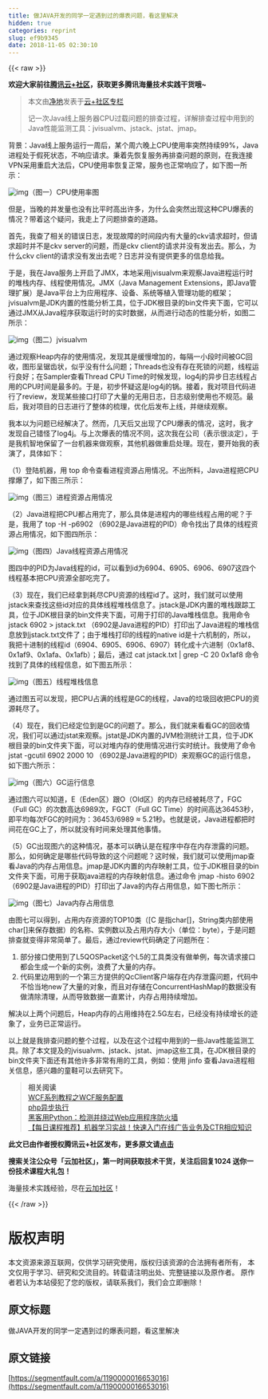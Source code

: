 ```yaml
---
title: 做JAVA开发的同学一定遇到过的爆表问题，看这里解决
hidden: true
categories: reprint
slug: ef9b9345
date: 2018-11-05 02:30:10
---
```


{{< raw >}}
<p><strong>&#x6B22;&#x8FCE;&#x5927;&#x5BB6;&#x524D;&#x5F80;<a href="https://cloud.tencent.com/developer/?fromSource=waitui" rel="nofollow noreferrer" target="_blank">&#x817E;&#x8BAF;&#x4E91;+&#x793E;&#x533A;</a>&#xFF0C;&#x83B7;&#x53D6;&#x66F4;&#x591A;&#x817E;&#x8BAF;&#x6D77;&#x91CF;&#x6280;&#x672F;&#x5B9E;&#x8DF5;&#x5E72;&#x8D27;&#x54E6;~</strong></p><blockquote>&#x672C;&#x6587;&#x7531;<a href="https://cloud.tencent.com/developer/user/1126000?fromSource=waitui" rel="nofollow noreferrer" target="_blank">&#x51C0;&#x5730;</a>&#x53D1;&#x8868;&#x4E8E;<a href="https://cloud.tencent.com/developer/column/3994?fromSource=waitui" rel="nofollow noreferrer" target="_blank">&#x4E91;+&#x793E;&#x533A;&#x4E13;&#x680F;</a><p>&#x8BB0;&#x4E00;&#x6B21;Java&#x7EBF;&#x4E0A;&#x670D;&#x52A1;&#x5668;CPU&#x8FC7;&#x8F7D;&#x95EE;&#x9898;&#x7684;&#x6392;&#x67E5;&#x8FC7;&#x7A0B;&#xFF0C;&#x8BE6;&#x89E3;&#x6392;&#x67E5;&#x8FC7;&#x7A0B;&#x4E2D;&#x7528;&#x5230;&#x7684;Java&#x6027;&#x80FD;&#x76D1;&#x6D4B;&#x5DE5;&#x5177;&#xFF1A;jvisualvm&#x3001;jstack&#x3001;jstat&#x3001;jmap&#x3002;</p></blockquote><p>&#x80CC;&#x666F;&#xFF1A;Java&#x7EBF;&#x4E0A;&#x670D;&#x52A1;&#x8FD0;&#x884C;&#x4E00;&#x5468;&#x540E;&#xFF0C;&#x67D0;&#x4E2A;&#x5468;&#x516D;&#x665A;&#x4E0A;CPU&#x4F7F;&#x7528;&#x7387;&#x7A81;&#x7136;&#x6301;&#x7EED;99%&#xFF0C;Java&#x8FDB;&#x7A0B;&#x5904;&#x4E8E;&#x5047;&#x6B7B;&#x72B6;&#x6001;&#xFF0C;&#x4E0D;&#x54CD;&#x5E94;&#x8BF7;&#x6C42;&#x3002;&#x79C9;&#x7740;&#x5148;&#x6062;&#x590D;&#x670D;&#x52A1;&#x518D;&#x6392;&#x67E5;&#x95EE;&#x9898;&#x7684;&#x539F;&#x5219;&#xFF0C;&#x5728;&#x6211;&#x8FDE;&#x63A5;VPN&#x91C7;&#x7528;&#x91CD;&#x542F;&#x5927;&#x6CD5;&#x540E;&#xFF0C;CPU&#x4F7F;&#x7528;&#x7387;&#x6062;&#x590D;&#x6B63;&#x5E38;&#xFF0C;&#x670D;&#x52A1;&#x4E5F;&#x6B63;&#x5E38;&#x54CD;&#x5E94;&#x4E86;&#xFF0C;&#x5982;&#x4E0B;&#x56FE;&#x4E00;&#x6240;&#x793A;&#xFF1A;</p><p><span class="img-wrap"><img data-src="/img/remote/1460000016653019?w=1600&amp;h=520" src="https://static.alili.tech/img/remote/1460000016653019?w=1600&amp;h=520" alt="img" title="img" style="cursor:pointer;display:inline"></span>&#xFF08;&#x56FE;&#x4E00;&#xFF09;CPU&#x4F7F;&#x7528;&#x7387;&#x56FE;</p><p>&#x4F46;&#x662F;&#xFF0C;&#x5F53;&#x665A;&#x7684;&#x5E76;&#x53D1;&#x91CF;&#x4E5F;&#x6CA1;&#x6709;&#x6BD4;&#x5E73;&#x65F6;&#x9AD8;&#x51FA;&#x8BB8;&#x591A;&#xFF0C;&#x4E3A;&#x4EC0;&#x4E48;&#x4F1A;&#x7A81;&#x7136;&#x51FA;&#x73B0;&#x8FD9;&#x79CD;CPU&#x7206;&#x8868;&#x7684;&#x60C5;&#x51B5;&#xFF1F;&#x5E26;&#x7740;&#x8FD9;&#x4E2A;&#x7591;&#x95EE;&#xFF0C;&#x6211;&#x8D70;&#x4E0A;&#x4E86;&#x95EE;&#x9898;&#x6392;&#x67E5;&#x7684;&#x9053;&#x8DEF;&#x3002;</p><p>&#x9996;&#x5148;&#xFF0C;&#x6211;&#x67E5;&#x4E86;&#x76F8;&#x5173;&#x7684;&#x9519;&#x8BEF;&#x65E5;&#x5FD7;&#xFF0C;&#x53D1;&#x73B0;&#x6545;&#x969C;&#x7684;&#x65F6;&#x95F4;&#x6BB5;&#x5185;&#x6709;&#x5927;&#x91CF;&#x7684;ckv&#x8BF7;&#x6C42;&#x8D85;&#x65F6;&#xFF0C;&#x4F46;&#x8BF7;&#x6C42;&#x8D85;&#x65F6;&#x5E76;&#x4E0D;&#x662F;ckv server&#x7684;&#x95EE;&#x9898;&#xFF0C;&#x800C;&#x662F;ckv client&#x7684;&#x8BF7;&#x6C42;&#x5E76;&#x6CA1;&#x6709;&#x53D1;&#x51FA;&#x53BB;&#x3002;&#x90A3;&#x4E48;&#xFF0C;&#x4E3A;&#x4EC0;&#x4E48;ckv client&#x7684;&#x8BF7;&#x6C42;&#x6CA1;&#x6709;&#x53D1;&#x51FA;&#x53BB;&#x5462;&#xFF1F;&#x65E5;&#x5FD7;&#x5E76;&#x6CA1;&#x6709;&#x63D0;&#x4F9B;&#x66F4;&#x591A;&#x7684;&#x4FE1;&#x606F;&#x7ED9;&#x6211;&#x3002;</p><p>&#x4E8E;&#x662F;&#xFF0C;&#x6211;&#x5728;Java&#x670D;&#x52A1;&#x4E0A;&#x5F00;&#x542F;&#x4E86;JMX&#xFF0C;&#x672C;&#x5730;&#x91C7;&#x7528;jvisualvm&#x6765;&#x89C2;&#x5BDF;Java&#x8FDB;&#x7A0B;&#x8FD0;&#x884C;&#x65F6;&#x7684;&#x5806;&#x6808;&#x5185;&#x5B58;&#x3001;&#x7EBF;&#x7A0B;&#x4F7F;&#x7528;&#x60C5;&#x51B5;&#x3002;JMX&#xFF08;Java Management Extensions&#xFF0C;&#x5373;Java&#x7BA1;&#x7406;&#x6269;&#x5C55;&#xFF09;&#x662F;Java&#x5E73;&#x53F0;&#x4E0A;&#x4E3A;&#x5E94;&#x7528;&#x7A0B;&#x5E8F;&#x3001;&#x8BBE;&#x5907;&#x3001;&#x7CFB;&#x7EDF;&#x7B49;&#x690D;&#x5165;&#x7BA1;&#x7406;&#x529F;&#x80FD;&#x7684;&#x6846;&#x67B6;&#xFF1B;jvisualvm&#x662F;JDK&#x5185;&#x7F6E;&#x7684;&#x6027;&#x80FD;&#x5206;&#x6790;&#x5DE5;&#x5177;&#xFF0C;&#x4F4D;&#x4E8E;JDK&#x6839;&#x76EE;&#x5F55;&#x7684;bin&#x6587;&#x4EF6;&#x5939;&#x4E0B;&#x9762;&#xFF0C;&#x5B83;&#x53EF;&#x4EE5;&#x901A;&#x8FC7;JMX&#x4ECE;Java&#x7A0B;&#x5E8F;&#x83B7;&#x53D6;&#x8FD0;&#x884C;&#x65F6;&#x7684;&#x5B9E;&#x65F6;&#x6570;&#x636E;&#xFF0C;&#x4ECE;&#x800C;&#x8FDB;&#x884C;&#x52A8;&#x6001;&#x7684;&#x6027;&#x80FD;&#x5206;&#x6790;&#xFF0C;&#x5982;&#x56FE;&#x4E8C;&#x6240;&#x793A;&#xFF1A;</p><p><span class="img-wrap"><img data-src="/img/remote/1460000016653020?w=3174&amp;h=2160" src="https://static.alili.tech/img/remote/1460000016653020?w=3174&amp;h=2160" alt="img" title="img" style="cursor:pointer;display:inline"></span>&#xFF08;&#x56FE;&#x4E8C;&#xFF09;jvisualvm</p><p>&#x901A;&#x8FC7;&#x89C2;&#x5BDF;Heap&#x5185;&#x5B58;&#x7684;&#x4F7F;&#x7528;&#x60C5;&#x51B5;&#xFF0C;&#x53D1;&#x73B0;&#x5176;&#x662F;&#x7F13;&#x6162;&#x589E;&#x52A0;&#x7684;&#xFF0C;&#x6BCF;&#x9694;&#x4E00;&#x5C0F;&#x6BB5;&#x65F6;&#x95F4;&#x88AB;GC&#x56DE;&#x6536;&#xFF0C;&#x56FE;&#x5F62;&#x5448;&#x952F;&#x9F7F;&#x72B6;&#xFF0C;&#x4F3C;&#x4E4E;&#x6CA1;&#x6709;&#x4EC0;&#x4E48;&#x95EE;&#x9898;&#xFF1B;Threads&#x4E5F;&#x6CA1;&#x6709;&#x5B58;&#x5728;&#x6B7B;&#x9501;&#x7684;&#x95EE;&#x9898;&#xFF0C;&#x7EBF;&#x7A0B;&#x8FD0;&#x884C;&#x826F;&#x597D;&#xFF1B;&#x5728;Sampler&#x67E5;&#x770B;Thread CPU Time&#x7684;&#x65F6;&#x5019;&#x53D1;&#x73B0;&#xFF0C;log4j&#x7684;&#x5F02;&#x6B65;&#x65E5;&#x5FD7;&#x7EBF;&#x7A0B;&#x5360;&#x7528;&#x7684;CPU&#x65F6;&#x95F4;&#x662F;&#x6700;&#x591A;&#x7684;&#x3002;&#x4E8E;&#x662F;&#xFF0C;&#x521D;&#x6B65;&#x6000;&#x7591;&#x8FD9;&#x662F;log4j&#x7684;&#x9505;&#x3002;&#x63A5;&#x7740;&#xFF0C;&#x6211;&#x5BF9;&#x9879;&#x76EE;&#x4EE3;&#x7801;&#x8FDB;&#x884C;&#x4E86;review&#xFF0C;&#x53D1;&#x73B0;&#x67D0;&#x4E9B;&#x63A5;&#x53E3;&#x6253;&#x5370;&#x4E86;&#x5927;&#x91CF;&#x7684;&#x65E0;&#x7528;&#x65E5;&#x5FD7;&#xFF0C;&#x65E5;&#x5FD7;&#x7EA7;&#x522B;&#x4F7F;&#x7528;&#x4E5F;&#x4E0D;&#x89C4;&#x8303;&#x3002;&#x6700;&#x540E;&#xFF0C;&#x6211;&#x5BF9;&#x9879;&#x76EE;&#x7684;&#x65E5;&#x5FD7;&#x8FDB;&#x884C;&#x4E86;&#x6574;&#x4F53;&#x7684;&#x68B3;&#x7406;&#xFF0C;&#x4F18;&#x5316;&#x540E;&#x53D1;&#x5E03;&#x4E0A;&#x7EBF;&#xFF0C;&#x5E76;&#x7EE7;&#x7EED;&#x89C2;&#x5BDF;&#x3002;</p><p>&#x6211;&#x672C;&#x4EE5;&#x4E3A;&#x95EE;&#x9898;&#x5DF2;&#x7ECF;&#x89E3;&#x51B3;&#x4E86;&#x3002;&#x7136;&#x800C;&#xFF0C;&#x51E0;&#x5929;&#x540E;&#x53C8;&#x51FA;&#x73B0;&#x4E86;CPU&#x7206;&#x8868;&#x7684;&#x60C5;&#x51B5;&#xFF0C;&#x8FD9;&#x65F6;&#xFF0C;&#x6211;&#x624D;&#x53D1;&#x73B0;&#x81EA;&#x5DF1;&#x9519;&#x602A;&#x4E86;log4j&#x3002;&#x4E0E;&#x4E0A;&#x6B21;&#x7206;&#x8868;&#x7684;&#x60C5;&#x51B5;&#x4E0D;&#x540C;&#xFF0C;&#x8FD9;&#x6B21;&#x6211;&#x5728;&#x516C;&#x53F8;&#xFF08;&#x8868;&#x793A;&#x5F88;&#x6DE1;&#x5B9A;&#xFF09;&#xFF0C;&#x4E8E;&#x662F;&#x6211;&#x673A;&#x667A;&#x5730;&#x4FDD;&#x7559;&#x4E86;&#x4E00;&#x53F0;&#x673A;&#x5668;&#x6765;&#x505A;&#x89C2;&#x5BDF;&#xFF0C;&#x5176;&#x4ED6;&#x673A;&#x5668;&#x505A;&#x91CD;&#x542F;&#x5904;&#x7406;&#x3002;&#x73B0;&#x5728;&#xFF0C;&#x8981;&#x5F00;&#x59CB;&#x6211;&#x7684;&#x8868;&#x6F14;&#x4E86;&#xFF0C;&#x5177;&#x4F53;&#x5982;&#x4E0B;&#xFF1A;</p><p>&#xFF08;1&#xFF09;&#x767B;&#x9646;&#x673A;&#x5668;&#xFF0C;&#x7528; top &#x547D;&#x4EE4;&#x67E5;&#x770B;&#x8FDB;&#x7A0B;&#x8D44;&#x6E90;&#x5360;&#x7528;&#x60C5;&#x51B5;&#x3002;&#x4E0D;&#x51FA;&#x6240;&#x6599;&#xFF0C;Java&#x8FDB;&#x7A0B;&#x628A;CPU&#x6491;&#x7206;&#x4E86;&#xFF0C;&#x5982;&#x4E0B;&#x56FE;&#x4E09;&#x6240;&#x793A;&#xFF1A;</p><p><span class="img-wrap"><img data-src="/img/remote/1460000016653021" src="https://static.alili.tech/img/remote/1460000016653021" alt="img" title="img" style="cursor:pointer;display:inline"></span>&#xFF08;&#x56FE;&#x4E09;&#xFF09;&#x8FDB;&#x7A0B;&#x8D44;&#x6E90;&#x5360;&#x7528;&#x60C5;&#x51B5;</p><p>&#xFF08;2&#xFF09;Java&#x8FDB;&#x7A0B;&#x628A;CPU&#x90FD;&#x5360;&#x7528;&#x5B8C;&#x4E86;&#xFF0C;&#x90A3;&#x4E48;&#x5177;&#x4F53;&#x662F;&#x8FDB;&#x7A0B;&#x5185;&#x7684;&#x54EA;&#x4E9B;&#x7EBF;&#x7A0B;&#x5360;&#x7528;&#x7684;&#x5462;&#xFF1F;&#x4E8E;&#x662F;&#xFF0C;&#x6211;&#x7528;&#x4E86; top -H -p6902 &#xFF08;6902&#x662F;Java&#x8FDB;&#x7A0B;&#x7684;PID&#xFF09;&#x547D;&#x4EE4;&#x627E;&#x51FA;&#x4E86;&#x5177;&#x4F53;&#x7684;&#x7EBF;&#x7A0B;&#x8D44;&#x6E90;&#x5360;&#x7528;&#x60C5;&#x51B5;&#xFF0C;&#x5982;&#x4E0B;&#x56FE;&#x56DB;&#x6240;&#x793A;&#xFF1A;</p><p><span class="img-wrap"><img data-src="/img/remote/1460000016653022" src="https://static.alili.tech/img/remote/1460000016653022" alt="img" title="img" style="cursor:pointer;display:inline"></span>&#xFF08;&#x56FE;&#x56DB;&#xFF09;Java&#x7EBF;&#x7A0B;&#x8D44;&#x6E90;&#x5360;&#x7528;&#x60C5;&#x51B5;</p><p>&#x56FE;&#x56DB;&#x4E2D;&#x7684;PID&#x4E3A;Java&#x7EBF;&#x7A0B;&#x7684;id&#xFF0C;&#x53EF;&#x4EE5;&#x770B;&#x5230;id&#x4E3A;6904&#x3001;6905&#x3001;6906&#x3001;6907&#x8FD9;&#x56DB;&#x4E2A;&#x7EBF;&#x7A0B;&#x57FA;&#x672C;&#x628A;CPU&#x8D44;&#x6E90;&#x5168;&#x90E8;&#x5403;&#x5B8C;&#x4E86;&#x3002;</p><p>&#xFF08;3&#xFF09;&#x73B0;&#x5728;&#xFF0C;&#x6211;&#x4EEC;&#x5DF2;&#x7ECF;&#x62FF;&#x5230;&#x8017;&#x5C3D;CPU&#x8D44;&#x6E90;&#x7684;&#x7EBF;&#x7A0B;id&#x4E86;&#x3002;&#x8FD9;&#x65F6;&#xFF0C;&#x6211;&#x4EEC;&#x5C31;&#x53EF;&#x4EE5;&#x4F7F;&#x7528;jstack&#x6765;&#x67E5;&#x627E;&#x8FD9;&#x4E9B;id&#x5BF9;&#x5E94;&#x7684;&#x5177;&#x4F53;&#x7EBF;&#x7A0B;&#x5806;&#x6808;&#x4FE1;&#x606F;&#x4E86;&#x3002;jstack&#x662F;JDK&#x5185;&#x7F6E;&#x7684;&#x5806;&#x6808;&#x8DDF;&#x8E2A;&#x5DE5;&#x5177;&#xFF0C;&#x4F4D;&#x4E8E;JDK&#x6839;&#x76EE;&#x5F55;&#x7684;bin&#x6587;&#x4EF6;&#x5939;&#x4E0B;&#x9762;&#xFF0C;&#x53EF;&#x7528;&#x4E8E;&#x6253;&#x5370;&#x7684;Java&#x5806;&#x6808;&#x4FE1;&#x606F;&#x3002;&#x6211;&#x7528;&#x547D;&#x4EE4; jstack 6902 &gt; jstack.txt &#xFF08;6902&#x662F;Java&#x8FDB;&#x7A0B;&#x7684;PID&#xFF09;&#x6253;&#x5370;&#x51FA;&#x4E86;Java&#x8FDB;&#x7A0B;&#x7684;&#x5806;&#x6808;&#x4FE1;&#x606F;&#x653E;&#x5230;jstack.txt&#x6587;&#x4EF6;&#x4E86;&#xFF1B;&#x7531;&#x4E8E;&#x5806;&#x6808;&#x6253;&#x5370;&#x7684;&#x7EBF;&#x7A0B;&#x7684;native id&#x662F;&#x5341;&#x516D;&#x673A;&#x5236;&#x7684;&#xFF0C;&#x6240;&#x4EE5;&#xFF0C;&#x6211;&#x628A;&#x5341;&#x8FDB;&#x5236;&#x7684;&#x7EBF;&#x7A0B;id&#xFF08;6904&#x3001;6905&#x3001;6906&#x3001;6907&#xFF09;&#x8F6C;&#x5316;&#x6210;&#x5341;&#x516D;&#x8FDB;&#x5236;&#xFF08;0x1af8&#x3001;0x1af9&#x3001;0x1afa&#x3001;0x1afb&#xFF09;&#xFF1B;&#x6700;&#x540E;&#xFF0C;&#x901A;&#x8FC7; cat jstack.txt | grep -C 20 0x1af8 &#x547D;&#x4EE4;&#x627E;&#x5230;&#x4E86;&#x5177;&#x4F53;&#x7684;&#x7EBF;&#x7A0B;&#x4FE1;&#x606F;&#xFF0C;&#x5982;&#x4E0B;&#x56FE;&#x4E94;&#x6240;&#x793A;&#xFF1A;</p><p><span class="img-wrap"><img data-src="/img/remote/1460000016653023?w=1334&amp;h=422" src="https://static.alili.tech/img/remote/1460000016653023?w=1334&amp;h=422" alt="img" title="img" style="cursor:pointer;display:inline"></span>&#xFF08;&#x56FE;&#x4E94;&#xFF09;&#x7EBF;&#x7A0B;&#x5806;&#x6808;&#x4FE1;&#x606F;</p><p>&#x901A;&#x8FC7;&#x56FE;&#x4E94;&#x53EF;&#x4EE5;&#x53D1;&#x73B0;&#xFF0C;&#x628A;CPU&#x5360;&#x6EE1;&#x7684;&#x7EBF;&#x7A0B;&#x662F;GC&#x7684;&#x7EBF;&#x7A0B;&#xFF0C;Java&#x7684;&#x5783;&#x573E;&#x56DE;&#x6536;&#x628A;CPU&#x7684;&#x8D44;&#x6E90;&#x8017;&#x5C3D;&#x4E86;&#x3002;</p><p>&#xFF08;4&#xFF09;&#x73B0;&#x5728;&#xFF0C;&#x6211;&#x4EEC;&#x5DF2;&#x7ECF;&#x5B9A;&#x4F4D;&#x5230;&#x662F;GC&#x7684;&#x95EE;&#x9898;&#x4E86;&#x3002;&#x90A3;&#x4E48;&#xFF0C;&#x6211;&#x4EEC;&#x5C31;&#x6765;&#x770B;&#x770B;GC&#x7684;&#x56DE;&#x6536;&#x60C5;&#x51B5;&#xFF0C;&#x6211;&#x4EEC;&#x53EF;&#x4EE5;&#x901A;&#x8FC7;jstat&#x6765;&#x89C2;&#x5BDF;&#x3002;jstat&#x662F;JDK&#x5185;&#x7F6E;&#x7684;JVM&#x68C0;&#x6D4B;&#x7EDF;&#x8BA1;&#x5DE5;&#x5177;&#xFF0C;&#x4F4D;&#x4E8E;JDK&#x6839;&#x76EE;&#x5F55;&#x7684;bin&#x6587;&#x4EF6;&#x5939;&#x4E0B;&#x9762;&#xFF0C;&#x53EF;&#x4EE5;&#x5BF9;&#x5806;&#x5185;&#x5B58;&#x7684;&#x4F7F;&#x7528;&#x60C5;&#x51B5;&#x8FDB;&#x884C;&#x5B9E;&#x65F6;&#x7EDF;&#x8BA1;&#x3002;&#x6211;&#x4F7F;&#x7528;&#x4E86;&#x547D;&#x4EE4; jstat -gcutil 6902 2000 10 &#xFF08;6902&#x662F;Java&#x8FDB;&#x7A0B;&#x7684;PID&#xFF09;&#x6765;&#x89C2;&#x5BDF;GC&#x7684;&#x8FD0;&#x884C;&#x4FE1;&#x606F;&#xFF0C;&#x5982;&#x4E0B;&#x56FE;&#x516D;&#x6240;&#x793A;&#xFF1A;</p><p><span class="img-wrap"><img data-src="/img/remote/1460000016653024" src="https://static.alili.tech/img/remote/1460000016653024" alt="img" title="img" style="cursor:pointer"></span>&#xFF08;&#x56FE;&#x516D;&#xFF09;GC&#x8FD0;&#x884C;&#x4FE1;&#x606F;</p><p>&#x901A;&#x8FC7;&#x56FE;&#x516D;&#x53EF;&#x4EE5;&#x77E5;&#x9053;&#xFF0C;E&#xFF08;Eden&#x533A;&#xFF09;&#x8DDF;O&#xFF08;Old&#x533A;&#xFF09;&#x7684;&#x5185;&#x5B58;&#x5DF2;&#x7ECF;&#x88AB;&#x8017;&#x5C3D;&#x4E86;&#xFF0C;FGC&#xFF08;Full GC&#xFF09;&#x7684;&#x6B21;&#x6570;&#x9AD8;&#x8FBE;6989&#x6B21;&#xFF0C;FGCT&#xFF08;Full GC Time&#xFF09;&#x7684;&#x65F6;&#x95F4;&#x9AD8;&#x8FBE;36453&#x79D2;&#xFF0C;&#x5373;&#x5E73;&#x5747;&#x6BCF;&#x6B21;FGC&#x7684;&#x65F6;&#x95F4;&#x4E3A;&#xFF1A;36453/6989 &#x2248; 5.21&#x79D2;&#x3002;&#x4E5F;&#x5C31;&#x662F;&#x8BF4;&#xFF0C;Java&#x8FDB;&#x7A0B;&#x90FD;&#x628A;&#x65F6;&#x95F4;&#x82B1;&#x5728;GC&#x4E0A;&#x4E86;&#xFF0C;&#x6240;&#x4EE5;&#x5C31;&#x6CA1;&#x6709;&#x65F6;&#x95F4;&#x6765;&#x5904;&#x7406;&#x5176;&#x4ED6;&#x4E8B;&#x60C5;&#x3002;</p><p>&#xFF08;5&#xFF09;GC&#x51FA;&#x73B0;&#x56FE;&#x516D;&#x7684;&#x8FD9;&#x79CD;&#x60C5;&#x51B5;&#xFF0C;&#x57FA;&#x672C;&#x53EF;&#x4EE5;&#x786E;&#x8BA4;&#x662F;&#x5728;&#x7A0B;&#x5E8F;&#x4E2D;&#x5B58;&#x5728;&#x5185;&#x5B58;&#x6CC4;&#x9732;&#x7684;&#x95EE;&#x9898;&#x3002;&#x90A3;&#x4E48;&#xFF0C;&#x5982;&#x4F55;&#x786E;&#x5B9A;&#x662F;&#x54EA;&#x4E9B;&#x4EE3;&#x7801;&#x5BFC;&#x81F4;&#x7684;&#x8FD9;&#x4E2A;&#x95EE;&#x9898;&#x5462;&#xFF1F;&#x8FD9;&#x65F6;&#x5019;&#xFF0C;&#x6211;&#x4EEC;&#x5C31;&#x53EF;&#x4EE5;&#x4F7F;&#x7528;jmap&#x67E5;&#x770B;Java&#x7684;&#x5185;&#x5B58;&#x5360;&#x7528;&#x4FE1;&#x606F;&#x3002;jmap&#x662F;JDK&#x5185;&#x7F6E;&#x7684;&#x5185;&#x5B58;&#x6620;&#x5C04;&#x5DE5;&#x5177;&#xFF0C;&#x4F4D;&#x4E8E;JDK&#x6839;&#x76EE;&#x5F55;&#x7684;bin&#x6587;&#x4EF6;&#x5939;&#x4E0B;&#x9762;&#xFF0C;&#x53EF;&#x7528;&#x4E8E;&#x83B7;&#x53D6;java&#x8FDB;&#x7A0B;&#x7684;&#x5185;&#x5B58;&#x6620;&#x5C04;&#x4FE1;&#x606F;&#x3002;&#x901A;&#x8FC7;&#x547D;&#x4EE4; jmap -histo 6902 &#xFF08;6902&#x662F;Java&#x8FDB;&#x7A0B;&#x7684;PID&#xFF09;&#x6253;&#x5370;&#x51FA;&#x4E86;Java&#x7684;&#x5185;&#x5B58;&#x5360;&#x7528;&#x4FE1;&#x606F;&#xFF0C;&#x5982;&#x4E0B;&#x56FE;&#x4E03;&#x6240;&#x793A;&#xFF1A;</p><p><span class="img-wrap"><img data-src="/img/remote/1460000016653025?w=1902&amp;h=572" src="https://static.alili.tech/img/remote/1460000016653025?w=1902&amp;h=572" alt="img" title="img" style="cursor:pointer;display:inline"></span>&#xFF08;&#x56FE;&#x4E03;&#xFF09;Java&#x5185;&#x5B58;&#x5360;&#x7528;&#x4FE1;&#x606F;</p><p>&#x7531;&#x56FE;&#x4E03;&#x53EF;&#x4EE5;&#x5F97;&#x5230;&#xFF0C;&#x5360;&#x7528;&#x5185;&#x5B58;&#x8D44;&#x6E90;&#x7684;TOP10&#x7C7B;&#xFF08;[C &#x662F;&#x6307;char[]&#xFF0C;String&#x7C7B;&#x5185;&#x90E8;&#x4F7F;&#x7528;char[]&#x6765;&#x4FDD;&#x5B58;&#x6570;&#x636E;&#xFF09;&#x7684;&#x540D;&#x79F0;&#x3001;&#x5B9E;&#x4F8B;&#x6570;&#x4EE5;&#x53CA;&#x5360;&#x7528;&#x5185;&#x5B58;&#x5927;&#x5C0F;&#xFF08;&#x5355;&#x4F4D;&#xFF1A;byte&#xFF09;&#xFF0C;&#x4E8E;&#x662F;&#x95EE;&#x9898;&#x6392;&#x67E5;&#x5C31;&#x53D8;&#x5F97;&#x975E;&#x5E38;&#x7B80;&#x5355;&#x4E86;&#x3002;&#x6700;&#x540E;&#xFF0C;&#x901A;&#x8FC7;review&#x4EE3;&#x7801;&#x786E;&#x5B9A;&#x4E86;&#x95EE;&#x9898;&#x6240;&#x5728;&#xFF1A;</p><ol><li>&#x90E8;&#x5206;&#x63A5;&#x53E3;&#x4F7F;&#x7528;&#x5230;&#x4E86;L5QOSPacket&#x8FD9;&#x4E2A;L5&#x7684;&#x5DE5;&#x5177;&#x7C7B;&#x6CA1;&#x6709;&#x505A;&#x5355;&#x4F8B;&#xFF0C;&#x6BCF;&#x6B21;&#x8BF7;&#x6C42;&#x63A5;&#x53E3;&#x90FD;&#x4F1A;&#x751F;&#x6210;&#x4E00;&#x4E2A;&#x65B0;&#x7684;&#x5B9E;&#x4F8B;&#xFF0C;&#x6D6A;&#x8D39;&#x4E86;&#x5927;&#x91CF;&#x7684;&#x5185;&#x5B58;&#x3002;</li><li>&#x4EE3;&#x7801;&#x91CC;&#x8FB9;&#x7528;&#x5230;&#x7684;&#x4E00;&#x4E2A;&#x7B2C;&#x4E09;&#x65B9;&#x63D0;&#x4F9B;&#x7684;QcClient&#x5BA2;&#x6237;&#x7AEF;&#x5B58;&#x5728;&#x5185;&#x5B58;&#x6CC4;&#x9732;&#x95EE;&#x9898;&#xFF0C;&#x4EE3;&#x7801;&#x4E2D;&#x4E0D;&#x6070;&#x5F53;&#x5730;new&#x4E86;&#x5927;&#x91CF;&#x7684;&#x5BF9;&#x8C61;&#xFF0C;&#x800C;&#x4E14;&#x5BF9;&#x5B58;&#x50A8;&#x5728;ConcurrentHashMap&#x7684;&#x6570;&#x636E;&#x6CA1;&#x6709;&#x505A;&#x6E05;&#x9664;&#x6E05;&#x7406;&#xFF0C;&#x4ECE;&#x800C;&#x5BFC;&#x81F4;&#x6570;&#x636E;&#x4E00;&#x76F4;&#x7D2F;&#x8BA1;&#xFF0C;&#x5185;&#x5B58;&#x5360;&#x7528;&#x6301;&#x7EED;&#x589E;&#x52A0;&#x3002;</li></ol><p>&#x89E3;&#x51B3;&#x4EE5;&#x4E0A;&#x4E24;&#x4E2A;&#x95EE;&#x9898;&#x540E;&#xFF0C;Heap&#x5185;&#x5B58;&#x7684;&#x5360;&#x7528;&#x7EF4;&#x6301;&#x5728;2.5G&#x5DE6;&#x53F3;&#xFF0C;&#x5DF2;&#x7ECF;&#x6CA1;&#x6709;&#x6301;&#x7EED;&#x589E;&#x957F;&#x7684;&#x8FF9;&#x8C61;&#x4E86;&#xFF0C;&#x4E1A;&#x52A1;&#x5DF2;&#x6B63;&#x5E38;&#x8FD0;&#x884C;&#x3002;</p><p>&#x4EE5;&#x4E0A;&#x5C31;&#x662F;&#x6211;&#x6392;&#x67E5;&#x95EE;&#x9898;&#x7684;&#x6574;&#x4E2A;&#x8FC7;&#x7A0B;&#xFF0C;&#x4EE5;&#x53CA;&#x5728;&#x8FD9;&#x4E2A;&#x8FC7;&#x7A0B;&#x4E2D;&#x7528;&#x5230;&#x7684;&#x4E00;&#x4E9B;Java&#x6027;&#x80FD;&#x76D1;&#x6D4B;&#x5DE5;&#x5177;&#x3002;&#x9664;&#x4E86;&#x672C;&#x6587;&#x63D0;&#x53CA;&#x7684;jvisualvm&#x3001;jstack&#x3001;jstat&#x3001;jmap&#x8FD9;&#x4E9B;&#x5DE5;&#x5177;&#xFF0C;&#x5728;JDK&#x6839;&#x76EE;&#x5F55;&#x7684;bin&#x6587;&#x4EF6;&#x5939;&#x4E0B;&#x9762;&#x8FD8;&#x6709;&#x5176;&#x4ED6;&#x8BB8;&#x591A;&#x975E;&#x5E38;&#x6709;&#x7528;&#x7684;&#x5DE5;&#x5177;&#xFF0C;&#x4F8B;&#x5982;&#xFF1A;&#x4F7F;&#x7528; jinfo &#x67E5;&#x770B;Java&#x8FDB;&#x7A0B;&#x76F8;&#x5173;&#x4FE1;&#x606F;&#xFF0C;&#x611F;&#x5174;&#x8DA3;&#x7684;&#x7AE5;&#x978B;&#x53EF;&#x4EE5;&#x53BB;&#x7814;&#x7A76;&#x4E0B;&#x3002;</p><blockquote><strong>&#x76F8;&#x5173;&#x9605;&#x8BFB;</strong><br><a href="https://cloud.tencent.com/developer/article/1029542?fromSource=waitui" rel="nofollow noreferrer" target="_blank">WCF&#x7CFB;&#x5217;&#x6559;&#x7A0B;&#x4E4B;WCF&#x670D;&#x52A1;&#x914D;&#x7F6E;</a><br><a href="https://cloud.tencent.com/developer/article/1054820?fromSource=waitui" rel="nofollow noreferrer" target="_blank">php&#x5F02;&#x6B65;&#x6267;&#x884C;</a><br><a href="https://cloud.tencent.com/developer/article/1189214?fromSource=waitui" rel="nofollow noreferrer" target="_blank">&#x9ED1;&#x5BA2;&#x7528;Python&#xFF1A;&#x68C0;&#x6D4B;&#x5E76;&#x7ED5;&#x8FC7;Web&#x5E94;&#x7528;&#x7A0B;&#x5E8F;&#x9632;&#x706B;&#x5899;</a><br><a href="https://cloud.tencent.com/developer/edu/course-1128?fromSource=waitui" rel="nofollow noreferrer" target="_blank">&#x3010;&#x6BCF;&#x65E5;&#x8BFE;&#x7A0B;&#x63A8;&#x8350;&#x3011;&#x673A;&#x5668;&#x5B66;&#x4E60;&#x5B9E;&#x6218;&#xFF01;&#x5FEB;&#x901F;&#x5165;&#x95E8;&#x5728;&#x7EBF;&#x5E7F;&#x544A;&#x4E1A;&#x52A1;&#x53CA;CTR&#x76F8;&#x5E94;&#x77E5;&#x8BC6;</a></blockquote><p><strong>&#x6B64;&#x6587;&#x5DF2;&#x7531;&#x4F5C;&#x8005;&#x6388;&#x6743;&#x817E;&#x8BAF;&#x4E91;+&#x793E;&#x533A;&#x53D1;&#x5E03;&#xFF0C;&#x66F4;&#x591A;&#x539F;&#x6587;&#x8BF7;<a href="https://cloud.tencent.com/developer/article/1158981?fromSource=waitui" rel="nofollow noreferrer" target="_blank">&#x70B9;&#x51FB;</a></strong></p><p><strong>&#x641C;&#x7D22;&#x5173;&#x6CE8;&#x516C;&#x4F17;&#x53F7;&#x300C;&#x4E91;&#x52A0;&#x793E;&#x533A;&#x300D;&#xFF0C;&#x7B2C;&#x4E00;&#x65F6;&#x95F4;&#x83B7;&#x53D6;&#x6280;&#x672F;&#x5E72;&#x8D27;&#xFF0C;&#x5173;&#x6CE8;&#x540E;&#x56DE;&#x590D;1024 &#x9001;&#x4F60;&#x4E00;&#x4EFD;&#x6280;&#x672F;&#x8BFE;&#x7A0B;&#x5927;&#x793C;&#x5305;&#xFF01;</strong></p><p>&#x6D77;&#x91CF;&#x6280;&#x672F;&#x5B9E;&#x8DF5;&#x7ECF;&#x9A8C;&#xFF0C;&#x5C3D;&#x5728;<a href="https://cloud.tencent.com/developer?fromSource=waitui" rel="nofollow noreferrer" target="_blank">&#x4E91;&#x52A0;&#x793E;&#x533A;</a>&#xFF01;</p>
{{< /raw >}}

# 版权声明
本文资源来源互联网，仅供学习研究使用，版权归该资源的合法拥有者所有，
本文仅用于学习、研究和交流目的。转载请注明出处、完整链接以及原作者。
原作者若认为本站侵犯了您的版权，请联系我们，我们会立即删除！

## 原文标题
做JAVA开发的同学一定遇到过的爆表问题，看这里解决

## 原文链接
[https://segmentfault.com/a/1190000016653016](https://segmentfault.com/a/1190000016653016)

